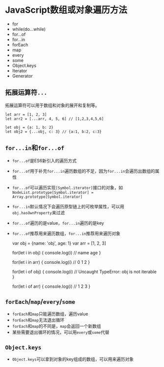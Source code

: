 # JavaScript数组或对象遍历方法

* for
* while(do...while)
* for...of
* for...in
* forEach
* map
* every
* some
* Object.keys
* Iterator
* Generator

## 拓展运算符`...`

拓展运算符可以用于数组和对象的展开和复制等。

    let arr = [1, 2, 3]
    let arr2 = [...arr, 4, 5, 6] // [1,2,3,4,5,6]

    let obj = {a: 1, b: 2}
    let obj2 = {...obj, c: 3} // {a:1, b:2, c:3}
    
## `for...in`和`for...of`

* `for...of`是ES6新引入的遍历方式
* `for...of`用于补充`for...in`遍历数组的不足，因为`for...in`会遍历出数组的属性
* `for...of`可以遍历实现`[Symbol.iterator]`接口的对象，如`NodeList.prototype[Symbol.iterator] = Array.prototype[Symbol.iterator]`
* `for...in`默认情况下会遍历原型链上的可枚举属性，可以用`obj.hasOwnProperty`来过滤
* `for...of`遍历的是value，`for...in`遍历的是key
* `for...of`推荐用来遍历数组，`for...in`推荐用来遍历对象

    var obj = {name: 'obj', age: 1}
    var arr = [1, 2, 3]

    for(let i in obj) {
      console.log(i) // name age
    }

    for(let i in arr) {
      console.log(i) // 0 1 2
    }

    for(let i of obj) {
      console.log(i) // Uncaught TypeError: obj is not iterable
    }

    for(let i of arr) {
      console.log(i) // 1 2 3
    }
    
## `forEach`/`map`/`every`/`some`

* `forEach`和`map`只能遍历数组，遍历value
* `forEach`和`map`无法退出循环
* `forEach`和`map`的不同是，`map`会返回一个新数组
* 某些需要退出循环的情况，可以用`every`或`some`代替

## `Object.keys`

* `Object.keys`可以拿到对象的key组成的数组，可以用来遍历对象